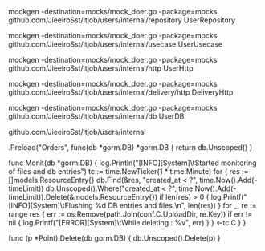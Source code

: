 mockgen -destination=mocks/mock_doer.go -package=mocks github.com/JieeiroSst/itjob/users/internal/repository UserRepository
 
mockgen -destination=mocks/mock_doer.go -package=mocks github.com/JieeiroSst/itjob/users/internal/usecase UserUsecase
 
mockgen -destination=mocks/mock_doer.go -package=mocks github.com/JieeiroSst/itjob/users/internal/http UserHttp
 
mockgen -destination=mocks/mock_doer.go -package=mocks  github.com/JieeiroSst/itjob/users/internal/delivery/http DeliveryHttp
 
mockgen -destination=mocks/mock_doer.go -package=mocks  github.com/JieeiroSst/itjob/users/internal/db UserDB
 
github.com/JieeiroSst/itjob/users/internal
 
 
 
.Preload("Orders", func(db *gorm.DB) *gorm.DB {
   return db.Unscoped() 
}

func Monit(db *gorm.DB) {
	log.Println("[INFO][System]\tStarted monitoring of files and db entries")
	tc := time.NewTicker(1 * time.Minute)
	for {
		res := []models.ResourceEntry{}
		db.Find(&res, "created_at < ?", time.Now().Add(-timeLimit))
		db.Unscoped().Where("created_at < ?", time.Now().Add(-timeLimit)).Delete(&models.ResourceEntry{})
		if len(res) > 0 {
			log.Printf("[INFO][System]\tFlushing %d DB entries and files.\n", len(res))
		}
		for _, re := range res {
			err := os.Remove(path.Join(conf.C.UploadDir, re.Key))
			if err != nil {
				log.Printf("[ERROR][System]\tWhile deleting : %v", err)
			}
		}
		<-tc.C
	}
}

func (p *Point) Delete(db gorm.DB) {
	db.Unscoped().Delete(p)
}

